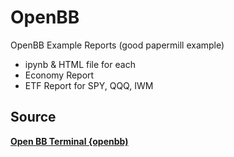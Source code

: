 # OpenBB
OpenBB Example Reports (good papermill example)
- ipynb & HTML file for each
- Economy Report
- ETF Report for SPY, QQQ, IWM
## Source 
[**Open BB Terminal {openbb)**](https://github.com/OpenBB-finance/OpenBBTerminal)
